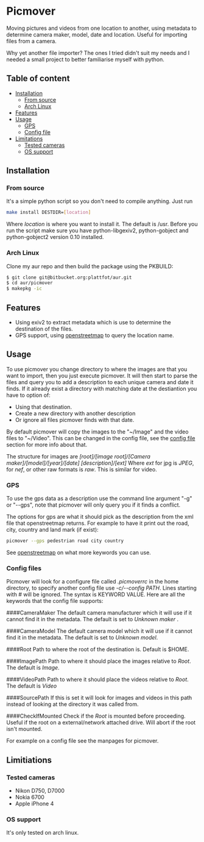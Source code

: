 <!--
SPDX-FileCopyrightText: 2023 Fredrik Salomonsson <plattfot@posteo.net>

SPDX-License-Identifier: GPL-3.0-or-later
-->

# Picmover

Moving pictures and videos from one location to another, using
metadata to determine camera maker, model, date and location. Useful
for importing files from a camera.

Why yet another file importer? The ones I tried didn't suit my needs
and I needed a small project to better familiarise myself with
python.

## Table of content
- [Installation](#installation)
  - [From source](#from-source)
  - [Arch Linux](#arch-linux)
- [Features](#features)
- [Usage](#usage)
  - [GPS](#gps)
  - [Config file](#config-file)
- [Limitations](#limitations)
  - [Tested cameras](#tested-cameras)
  - [OS support](#os-support)
  
## Installation

### From source
It's a simple python script so you don't need to compile anything. Just run
```bash
make install DESTDIR=[location]
```

Where *location* is where you want to install it. The default is /usr.
Before you run the script make sure you have python-libgexiv2,
python-gobject and python-gobject2 version 0.10 installed.

### Arch Linux
Clone my aur repo and then build the package using the PKBUILD:
```bash
$ git clone git@bitbucket.org:plattfot/aur.git
$ cd aur/picmover
$ makepkg -ic
```
## Features
- Using exiv2 to extract metadata which is use to determine the
  destination of the files.
- GPS support, using
  [openstreetmap](https://wiki.openstreetmap.org/wiki/Nominatim#Example)
  to query the location name.

## Usage

To use picmover you change directory to where the images are that you
want to import, then you just execute picmover. It will then start to
parse the files and query you to add a description to each unique
camera and date it finds. If it already exist a directory with
matching date at the destiantion you have to option of:
- Using that destination.
- Create a new directory with another description
- Or ignore all files picmover finds with that date.

By default picmover will copy the images to the "~/Image" and the
video files to "~/Video". This can be changed in the config file, see
the [config file](#config-file) section for more info about that.

The structure for images are
*\[root\]/\[image root\]/\[Camera maker\]/\[model\]/\[year\]/\[date\]
\[description\]/\[ext\]* Where *ext* for jpg is *JPEG*, for *nef*, or
other raw formats is *raw*. This is similar for video.

### GPS

To use the gps data as a description use the command line argument
"-g" or "--gps", note that picmover will only query you if it finds a
conflict.

The options for gps are what it should pick as the description from
the xml file that openstreetmap returns. For example to have it print
out the road, city, country and land mark (if exist):
```bash
picmover --gps pedestrian road city country
```

See
[openstreetmap](https://wiki.openstreetmap.org/wiki/Nominatim#Example)
on what more keywords you can use.

### Config files

Picmover will look for a configure file called *.picmoverrc* in the
home directory, to specify another config file use *-c/--config PATH*.
Lines starting with # will be ignored.
The syntax is KEYWORD VALUE.
Here are all the keywords that the config file supports:

####CameraMaker
The default camera manufacturer which it will use if it cannot find it
in the metadata. The default is set to *Unknown maker* .

####CameraModel
The default camera model which it will use if it cannot find it in the
metadata. The default is set to *Unknown model*.

####Root
Path to where the root of the destination is. Default is $HOME.

####ImagePath
Path to where it should place the images relative to *Root*. The default is *Image*.

####VideoPath
Path to where it should place the videos relative to *Root*. The default is *Video*

####SourcePath
If this is set it will look for images and videos in this path instead
of looking at the directory it was called from.

####CheckIfMounted
Check if the *Root* is mounted before proceeding. Useful if the root
on a external/network attached drive. Will abort if the root isn't
mounted.

For example on a config file see the manpages for picmover.

## Limitiations

### Tested cameras
- Nikon D750, D7000
- Nokia 6700
- Apple iPhone 4

### OS support
It's only tested on arch linux.

